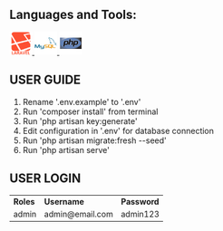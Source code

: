 ## Languages and Tools:
<p align="left"> <a href="https://laravel.com/" target="_blank" rel="noreferrer"> <img src="https://raw.githubusercontent.com/devicons/devicon/master/icons/laravel/laravel-plain-wordmark.svg" alt="laravel" width="40" height="40"/> </a> <a href="https://www.mysql.com/" target="_blank" rel="noreferrer"> <img src="https://raw.githubusercontent.com/devicons/devicon/master/icons/mysql/mysql-original-wordmark.svg" alt="mysql" width="40" height="40"/> </a> <a href="https://www.php.net" target="_blank" rel="noreferrer"> <img src="https://raw.githubusercontent.com/devicons/devicon/master/icons/php/php-original.svg" alt="php" width="40" height="40"/> </a> </p>

## USER GUIDE
1. Rename '.env.example' to '.env'
2. Run 'composer install' from terminal
3. Run 'php artisan key:generate'
4. Edit configuration in '.env' for database connection
5. Run 'php artisan migrate:fresh --seed'
6. Run 'php artisan serve'

## USER LOGIN
<table>
<tbody>
<tr>
	<td><b>Roles</b></td>
	<td><b>Username</b></td>
	<td><b>Password</b></td>
</tr>
<tr>
	<td>admin</td>
	<td>admin@email.com</td>
	<td>admin123</td>
</tr>
</table>